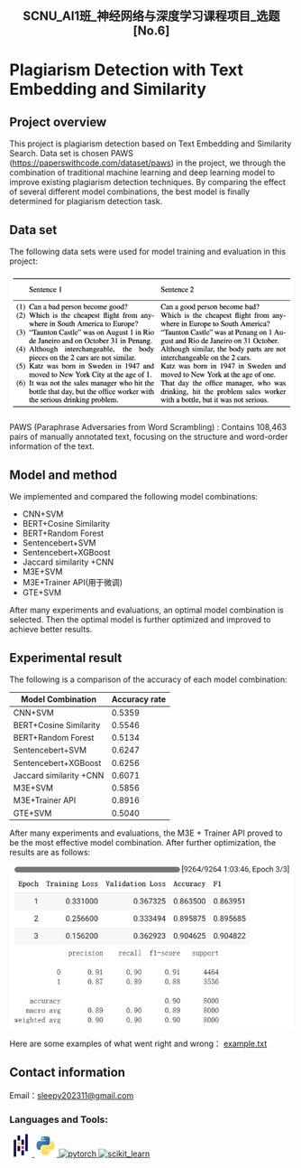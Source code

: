 <h2 align="center">SCNU_AI1班_神经网络与深度学习课程项目_选题[No.6]</h2>

# Plagiarism Detection with Text Embedding and Similarity

## Project overview
This project is plagiarism detection based on Text Embedding and Similarity Search. Data set is chosen PAWS (https://paperswithcode.com/dataset/paws) in the project, we through the combination of traditional machine learning and deep learning model to improve existing plagiarism detection techniques. By comparing the effect of several different model combinations, the best model is finally determined for plagiarism detection task.

## Data set
The following data sets were used for model training and evaluation in this project:

![image](images/PAWS.png)

PAWS (Paraphrase Adversaries from Word Scrambling) : Contains 108,463 pairs of manually annotated text, focusing on the structure and word-order information of the text.

## Model and method
We implemented and compared the following model combinations:

- CNN+SVM
- BERT+Cosine Similarity
- BERT+Random Forest
- Sentencebert+SVM
- Sentencebert+XGBoost
- Jaccard similarity +CNN
- M3E+SVM
- M3E+Trainer API(用于微调)
- GTE+SVM

After many experiments and evaluations, an optimal model combination is selected. Then the optimal model is further optimized and improved to achieve better results.

## Experimental result
The following is a comparison of the accuracy of each model combination:

| Model Combination        | Accuracy rate |
| ------------------------ | ------------- |
| CNN+SVM                  | 0.5359        |
| BERT+Cosine Similarity   | 0.5546        |
| BERT+Random Forest       | 0.5134        |
| Sentencebert+SVM         | 0.6247        |
| Sentencebert+XGBoost     | 0.6256        |
| Jaccard similarity +CNN  | 0.6071        |
| M3E+SVM                  | 0.5856        |
| M3E+Trainer API          | 0.8916        |
| GTE+SVM                  | 0.5040        |

After many experiments and evaluations, the M3E + Trainer API proved to be the most effective model combination. After further optimization, the results are as follows:

![image](images/result.jpg)

Here are some examples of what went right and wrong：
[example.txt](https://github.com/Nana-Juliana/dlclass/blob/main/example.txt)

## Contact information
Email：sleepy202311@gmail.com

<h3 align="left">Languages and Tools:</h3>
<p align="left"> <a href="https://pandas.pydata.org/" target="_blank" rel="noreferrer"> <img src="https://raw.githubusercontent.com/devicons/devicon/2ae2a900d2f041da66e950e4d48052658d850630/icons/pandas/pandas-original.svg" alt="pandas" width="40" height="40"/> </a> <a href="https://www.python.org" target="_blank" rel="noreferrer"> <img src="https://raw.githubusercontent.com/devicons/devicon/master/icons/python/python-original.svg" alt="python" width="40" height="40"/> </a> <a href="https://pytorch.org/" target="_blank" rel="noreferrer"> <img src="https://www.vectorlogo.zone/logos/pytorch/pytorch-icon.svg" alt="pytorch" width="40" height="40"/> </a> <a href="https://scikit-learn.org/" target="_blank" rel="noreferrer"> <img src="https://upload.wikimedia.org/wikipedia/commons/0/05/Scikit_learn_logo_small.svg" alt="scikit_learn" width="40" height="40"/> </a> </p>
